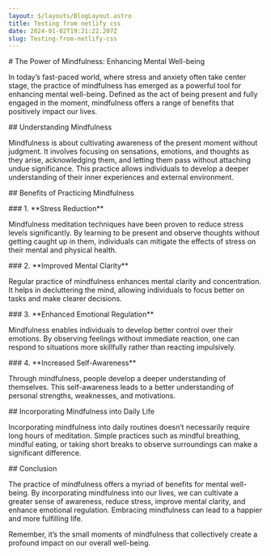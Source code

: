 ```yaml
---
layout: $/layouts/BlogLayout.astro
title: Testing from netlify css
date: 2024-01-02T19:21:22.207Z
slug: Testing-from-netlify-css
---
```

\# The Power of Mindfulness: Enhancing Mental Well-being



In today’s fast-paced world, where stress and anxiety often take center stage, the practice of mindfulness has emerged as a powerful tool for enhancing mental well-being. Defined as the act of being present and fully engaged in the moment, mindfulness offers a range of benefits that positively impact our lives.



\## Understanding Mindfulness



Mindfulness is about cultivating awareness of the present moment without judgment. It involves focusing on sensations, emotions, and thoughts as they arise, acknowledging them, and letting them pass without attaching undue significance. This practice allows individuals to develop a deeper understanding of their inner experiences and external environment.



\## Benefits of Practicing Mindfulness



\### 1. \*\*Stress Reduction\*\*

   Mindfulness meditation techniques have been proven to reduce stress levels significantly. By learning to be present and observe thoughts without getting caught up in them, individuals can mitigate the effects of stress on their mental and physical health.



\### 2. \*\*Improved Mental Clarity\*\*

   Regular practice of mindfulness enhances mental clarity and concentration. It helps in decluttering the mind, allowing individuals to focus better on tasks and make clearer decisions.



\### 3. \*\*Enhanced Emotional Regulation\*\*

   Mindfulness enables individuals to develop better control over their emotions. By observing feelings without immediate reaction, one can respond to situations more skillfully rather than reacting impulsively.



\### 4. \*\*Increased Self-Awareness\*\*

   Through mindfulness, people develop a deeper understanding of themselves. This self-awareness leads to a better understanding of personal strengths, weaknesses, and motivations.



\## Incorporating Mindfulness into Daily Life



Incorporating mindfulness into daily routines doesn’t necessarily require long hours of meditation. Simple practices such as mindful breathing, mindful eating, or taking short breaks to observe surroundings can make a significant difference.



\## Conclusion



The practice of mindfulness offers a myriad of benefits for mental well-being. By incorporating mindfulness into our lives, we can cultivate a greater sense of awareness, reduce stress, improve mental clarity, and enhance emotional regulation. Embracing mindfulness can lead to a happier and more fulfilling life.



Remember, it’s the small moments of mindfulness that collectively create a profound impact on our overall well-being.